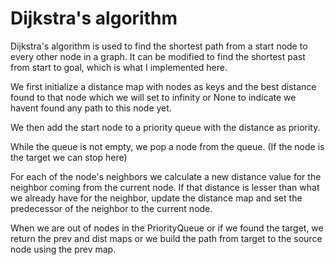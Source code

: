 # Dijkstra's algorithm

Dijkstra's algorithm is used to find the shortest path from a start node to every other node in a graph. It can be modified to find the shortest past from start to goal, which is what I implemented here.

We first initialize a distance map with nodes as keys and the best distance found to that node which we will set to infinity or None to indicate we havent found any path to this node yet.

We then add the start node to a priority queue with the distance as priority. 

While the queue is not empty, we pop a node from the queue. (If the node is the target we can stop here)

For each of the node's neighbors we calculate a new distance value for the neighbor coming from the current node.
If that distance is lesser than what we already have for the neighbor, update the distance map and set the predecessor of the neighbor to the current node.

When we are out of nodes in the PriorityQueue or if we found the target, we return the prev and dist maps or we build the path from target to the source node using the prev map.
